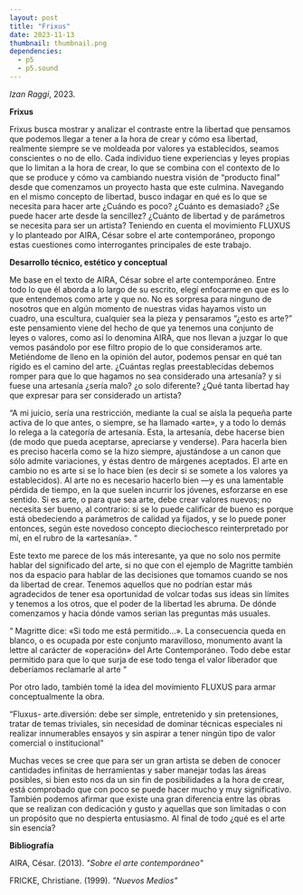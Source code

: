 ```yaml
---
layout: post
title: "Frixus"
date: 2023-11-13
thumbnail: thumbnail.png
dependencies:
  - p5
  - p5.sound
---
```


<div id="div-sketch">
  <script type="text/javascript" src="sketch.js"></script>
</div>

_Izan Raggi_, 2023.

**Frixus**

Frixus busca mostrar y analizar el contraste entre la libertad que pensamos que podemos llegar a tener a la hora de crear y cómo esa libertad, realmente siempre se ve moldeada por valores ya establecidos, seamos conscientes o no de ello. Cada individuo tiene experiencias y leyes propias que lo limitan a la hora de crear, lo que se combina con el contexto de lo que se produce y cómo va cambiando nuestra visión de “producto final” desde que comenzamos un proyecto hasta que este culmina. Navegando en el mismo concepto de libertad, busco indagar en qué es lo que se necesita para hacer arte ¿Cuándo es poco? ¿Cuánto es demasiado? ¿Se puede hacer arte desde la sencillez? ¿Cuánto de libertad y de parámetros se necesita para ser un artista? Teniendo en cuenta el movimiento FLUXUS y lo planteado por AIRA, César sobre el arte contemporáneo, propongo estas cuestiones como interrogantes principales de este trabajo.

**Desarrollo técnico, estético y conceptual**

Me base en el texto de AIRA, César sobre el arte contemporáneo. Entre todo lo que él aborda a lo largo de su escrito, elegí enfocarme en que es lo que entendemos como arte y que no. No es sorpresa para ninguno de nosotros que en algún momento de nuestras vidas hayamos visto un cuadro, una escultura, cualquier sea la pieza y pensaramos “¿esto es arte?” este pensamiento viene del hecho de que ya tenemos una conjunto de leyes o valores, como así lo denomina AIRA, que nos llevan a juzgar lo que vemos pasándolo por ese filtro propio de lo que consideramos arte. Metiéndome de lleno en la opinión del autor, podemos pensar en qué tan rígido es el camino del arte. ¿Cuántas reglas preestablecidas debemos romper para que lo que hagamos no sea considerado una artesanía? y si fuese una artesanía ¿sería malo? ¿o solo diferente? ¿Qué tanta libertad hay que expresar para ser considerado un artista?

“A mi juicio, sería una restricción, mediante la cual se aísla la pequeña parte activa de lo que antes, o siempre, se ha llamado «arte», y a todo lo demás lo relega a la categoría de artesanía. Esta, la artesanía, debe hacerse bien (de modo que pueda aceptarse, apreciarse y venderse). Para hacerla bien es preciso hacerla como se la hizo siempre, ajustándose a un canon que sólo admite variaciones, y éstas dentro de márgenes aceptados. El arte en cambio no es arte si se lo hace bien (es decir si se somete a los valores ya establecidos). Al arte no es necesario hacerlo bien —y es una lamentable pérdida de tiempo, en la que suelen incurrir los jóvenes, esforzarse en ese sentido. Si es arte, o para que sea arte, debe crear valores nuevos; no necesita ser bueno, al contrario: si se lo puede calificar de bueno es porque está obedeciendo a parámetros de calidad ya fijados, y se lo puede poner entonces, según este novedoso concepto dieciochesco reinterpretado por mí, en el rubro de la «artesanía». “

Este texto me parece de los más interesante, ya que no solo nos permite hablar del significado del arte, si no que con el ejemplo de Magritte también nos da espacio para hablar de las decisiones que tomamos cuando se nos da libertad de crear. Tenemos aquellos que no podrían estar más agradecidos de tener esa oportunidad de volcar todas sus ideas sin límites y tenemos a los otros, que el poder de la libertad les abruma. De dónde comenzamos y hacia dónde vamos serian las preguntas más usuales.

“ Magritte dice: «Si todo me está permitido...». La consecuencia queda en blanco, o es ocupada por este conjunto maravilloso, monumento avant la lettre al carácter de «operación» del Arte Contemporáneo. Todo debe estar permitido para que lo que surja de ese todo tenga el valor liberador que deberíamos reclamarle al arte “

Por otro lado, también tomé la idea del movimiento FLUXUS para armar conceptualmente la obra.

“Fluxus- arte.diversión: debe ser simple, entretenido y sin pretensiones, tratar de temas triviales, sin necesidad de dominar técnicas especiales ni realizar innumerables ensayos y sin aspirar a tener ningún tipo de valor comercial o institucional”

Muchas veces se cree que para ser un gran artista se deben de conocer cantidades infinitas de herramientas y saber manejar todas las áreas posibles, si bien esto nos da un sin fin de posibilidades a la hora de crear, está comprobado que con poco se puede hacer mucho y muy significativo. También podemos afirmar que existe una gran diferencia entre las obras que se realizan con dedicación y gusto y aquellas que son limitadas o con un propósito que no despierta entusiasmo. Al final de todo ¿qué es el arte sin esencia?

**Bibliografía**

AIRA, César. (2013). _"Sobre el arte contemporáneo"_

FRICKE, Christiane. (1999). _"Nuevos Medios"_


